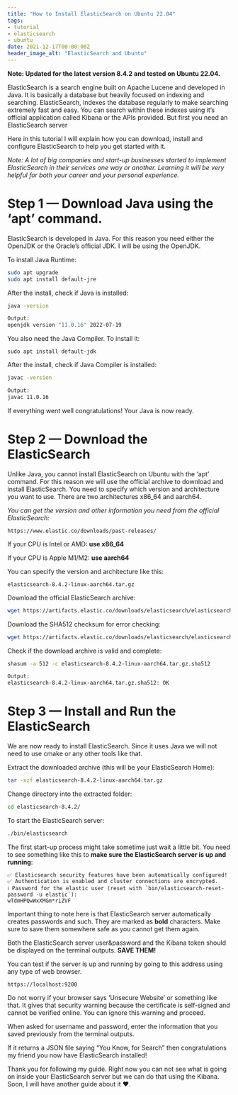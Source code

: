 ```yaml
---
title: "How to Install ElasticSearch on Ubuntu 22.04"
tags:
- tutorial
- elasticsearch
- ubuntu
date: 2021-12-17T00:00:00Z
header_image_alt: "ElasticSearch and Ubuntu"
---
```


**Note: Updated for the latest version 8.4.2 and tested on Ubuntu 22.04.**

ElasticSearch is a search engine built on Apache Lucene and developed in Java. It is basically a database but heavily focused on indexing and searching. ElasticSearch, indexes the database regularly to make searching extremely fast and easy. You can search within these indexes using it’s official application called Kibana or the APIs provided. But first you need an ElasticSearch server

Here in this tutorial I will explain how you can download, install and configure ElasticSearch to help you get started with it.

_Note: A lot of big companies and start-up businesses started to implement ElasticSearch in their services one way or another. Learning it will be very helpful for both your career and your personal experience._

**Step 1 — Download Java using the ‘apt’ command.**
===================================================

ElasticSearch is developed in Java. For this reason you need either the OpenJDK or the Oracle’s official JDK. I will be using the OpenJDK.

To install Java Runtime:

```bash
sudo apt upgrade
sudo apt install default-jre
```

After the install, check if Java is installed:

```bash
java -version

Output:  
openjdk version "11.0.16" 2022-07-19
```

You also need the Java Compiler. To install it:

```
sudo apt install default-jdk
```

After the install, check if Java Compiler is installed:

```bash
javac -version

Output:  
javac 11.0.16
```

If everything went well congratulations! Your Java is now ready.

**Step 2 — Download the ElasticSearch**
=======================================

Unlike Java, you cannot install ElasticSearch on Ubuntu with the ‘apt’ command. For this reason we will use the official archive to download and install ElasticSearch. You need to specify which version and architecture you want to use. There are two architectures x86\_64 and aarch64.

_You can get the version and other information you need from the official ElasticSearch:_

```text
https://www.elastic.co/downloads/past-releases/
```

If your CPU is Intel or AMD: **use x86\_64**

If your CPU is Apple M1/M2: **use aarch64**

You can specify the version and architecture like this:

```text
elasticsearch-8.4.2-linux-aarch64.tar.gz
```

Download the official ElasticSearch archive:

```bash
wget https://artifacts.elastic.co/downloads/elasticsearch/elasticsearch-8.4.2-linux-aarch64.tar.gz
```

Download the SHA512 checksum for error checking:

```bash
wget https://artifacts.elastic.co/downloads/elasticsearch/elasticsearch-8.4.2-linux-aarch64.tar.gz.sha512
```

Check if the download archive is valid and complete:

```bash
shasum -a 512 -c elasticsearch-8.4.2-linux-aarch64.tar.gz.sha512

Output:
elasticsearch-8.4.2-linux-aarch64.tar.gz.sha512: OK
```

**Step 3 — Install and Run the ElasticSearch**
==============================================

We are now ready to install ElasticSearch. Since it uses Java we will not need to use cmake or any other tools like that.

Extract the downloaded archive (this will be your ElasticSearch Home):

```bash
tar -xzf elasticsearch-8.4.2-linux-aarch64.tar.gz
```

Change directory into the extracted folder:

```bash
cd elasticsearch-8.4.2/
```

To start the ElasticSearch server:

```bash
./bin/elasticsearch
```

The first start-up process might take sometime just wait a little bit. You need to see something like this to **make sure the ElasticSearch server is up and running**:

```text
✅ Elasticsearch security features have been automatically configured!
✅ Authentication is enabled and cluster connections are encrypted.
ℹ️ Password for the elastic user (reset with `bin/elasticsearch-reset-password -u elastic`):
wTdmHPQwWxXMGm*riZVF
```

Important thing to note here is that ElasticSearch server automatically creates passwords and such. They are marked as **bold** characters. Make sure to save them somewhere safe as you cannot get them again.

Both the ElasticSearch server user&password and the Kibana token should be displayed on the terminal outputs. **SAVE THEM!**

You can test if the server is up and running by going to this address using any type of web browser.

```text
https://localhost:9200
```

Do not worry if your browser says ‘Unsecure Website’ or something like that. It gives that security warning because the certificate is self-signed and cannot be verified online. You can ignore this warning and proceed.

When asked for username and password, enter the information that you saved previously from the terminal outputs.

If it returns a JSON file saying “You Know, for Search” then congratulations my friend you now have ElasticSearch installed!

Thank you for following my guide. Right now you can not see what is going on inside your ElasticSearch server but we can do that using the Kibana. Soon, I will have another guide about it ❤.

